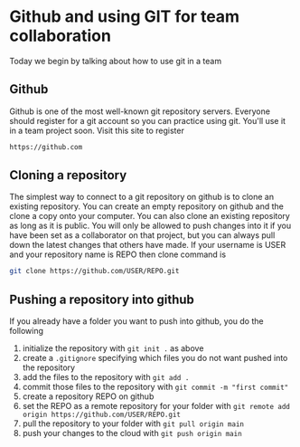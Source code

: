 # Github and using GIT for team collaboration
Today we begin by talking about how to use git in a team

## Github
Github is one of the most well-known git repository servers.  Everyone should register for a git account
so you can practice using git. You'll use it in a team project soon. Visit this site to register
``` bash
https://github.com
```

## Cloning a repository
The simplest way to connect to a git repository on github is to clone an existing repository.
You can create an empty repository on github and the clone a copy onto your computer.
You can also clone an existing repository as long as it is public. You will only be allowed to push changes
into it if you have been set as a collaborator on that project, but you can always pull down the latest changes
that others have made. If your username is USER and your repository name is REPO then clone command is
``` bash
git clone https://github.com/USER/REPO.git
```

## Pushing a repository into github
If you already have a folder you want to push into github, you do the following
1. initialize the repository with ```git init .``` as above
2. create a ```.gitignore``` specifying which files you do not want pushed into the repository
3. add the files to the repository with ```git add .```
4. commit those files to the repository with ```git commit -m "first commit"```
5. create a repository REPO on github
6. set the REPO as a remote repository for your folder with ```git remote add origin https://github.com/USER/REPO.git```
7. pull the repository to your folder with ```git pull origin main```
8. push your changes to the cloud with ```git push origin main```


